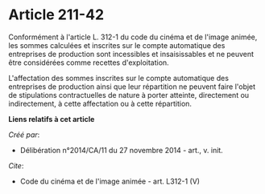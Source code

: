# Article 211-42

Conformément à l'article L. 312-1 du code du cinéma et de l'image animée, les sommes calculées et inscrites sur le compte
automatique des entreprises de production sont incessibles et insaisissables et ne peuvent être considérées comme recettes
d'exploitation. 

L'affectation des sommes inscrites sur le compte automatique des entreprises de production ainsi que leur répartition ne
peuvent faire l'objet de stipulations contractuelles de nature à porter atteinte, directement ou indirectement, à cette
affectation ou à cette répartition.

**Liens relatifs à cet article**

_Créé par_:

  - Délibération n°2014/CA/11 du 27 novembre 2014 - art., v. init.

_Cite_:

  - Code du cinéma et de l'image animée - art. L312-1 (V)
